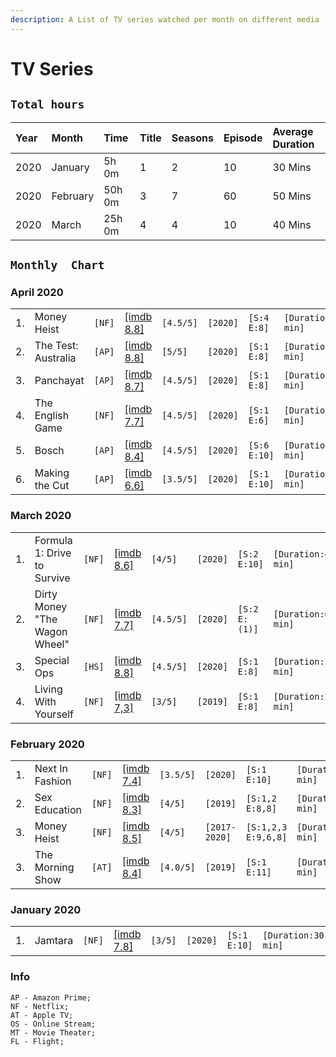 ```yaml
---
description: A List of TV series watched per month on different media
---
```


# TV Series


## `Total hours`

| Year | Month | Time | Title | Seasons | Episode | Average Duration |
| :--- | :--- | :--- | :--- | :--- | :--- | :--- |
| 2020 | January | 5h 0m | 1 | 2 | 10 | 30 Mins |
| 2020 | February | 50h 0m | 3 | 7 | 60 | 50 Mins |
| 2020 | March | 25h 0m | 4 | 4 | 10 | 40 Mins |

## `Monthly  Chart`
### April 2020
|  |  |  |  |  |  |  |  |
| :--- | :--- | :--- | :--- | :--- | :--- | :--- | :--- |
| 1. | Money Heist | `[NF]` | [\[imdb 8.8\]](https://www.imdb.com/title/tt8289930/) | `[4.5/5]` | `[2020]` | `[S:4 E:8]` | `[Duration:40 min]` |
| 2. | The Test: Australia | `[AP]` | [\[imdb 8.8\]](https://www.imdb.com/title/tt11347692/) | `[5/5]` | `[2020]` | `[S:1 E:8]` | `[Duration:50 min]` |
| 3. | Panchayat | `[AP]` | [\[imdb 8.7\]](https://www.imdb.com/title/tt12004706/) | `[4.5/5]` | `[2020]` | `[S:1 E:8]` | `[Duration:35 min]` |
| 4. | The English Game | `[NF]` | [\[imdb 7.7\]](https://www.imdb.com/title/tt8403664/) | `[4.5/5]` | `[2020]` | `[S:1 E:6]` | `[Duration:50 min]` |
| 5. | Bosch | `[AP]` | [\[imdb 8.4\]](https://www.imdb.com/title/tt3502248/) | `[4.5/5]` | `[2020]` | `[S:6 E:10]` | `[Duration:51 min]` |
| 6. | Making the Cut | `[AP]` | [\[imdb 6.6\]](https://www.imdb.com/title/tt8962394/ ) | `[3.5/5]` | `[2020]` | `[S:1 E:10]` | `[Duration:60 min]` |
### March 2020
|  |  |  |  |  |  |  |  |
| :--- | :--- | :--- | :--- | :--- | :--- | :--- | :--- |
| 1. | Formula 1: Drive to Survive| `[NF]` | [\[imdb 8.6\]](https://www.imdb.com/title/tt8289930/) | `[4/5]` | `[2020]` | `[S:2 E:10]` | `[Duration:40 min]` |
| 2. | Dirty Money "The Wagon Wheel"| `[NF]` | [\[imdb 7.7\]](https://www.imdb.com/title/tt11688740/?ref_=ttep_ep1) | `[4.5/5]` | `[2020]` | `[S:2 E:(1)]` | `[Duration:60 min]` |
| 3. | Special Ops | `[HS]` | [\[imdb 8.8\]](https://www.imdb.com/title/tt11854694/) | `[4.5/5]` | `[2020]` | `[S:1 E:8]` | `[Duration:50 min]` |
| 4. | Living With Yourself | `[NF]` | [\[imdb 7,3\]](https://www.imdb.com/title/tt8880894/) | `[3/5]` | `[2019]` | `[S:1 E:8]` | `[Duration:26 min]` |

### February 2020

|  |  |  |  |  |  |  |  |
| :--- | :--- | :--- | :--- | :--- | :--- | :--- | :--- |
| 1. | Next In Fashion | `[NF]` | [\[imdb 7.4\]](https://www.imdb.com/title/tt10394770/) | `[3.5/5]` | `[2020]` | `[S:1 E:10]` | `[Duration:50 min]` |
| 2. | Sex Education | `[NF]` | [\[imdb 8.3\]](https://www.imdb.com/title/tt7767422/) | `[4/5]` | `[2019]` | `[S:1,2 E:8,8]` | `[Duration:50 min]` |
| 3. | Money Heist | `[NF]` | [\[imdb 8.5\]](https://www.imdb.com/title/tt6468322/) | `[4/5]` | `[2017-2020]` | `[S:1,2,3 E:9,6,8]` | `[Duration:50 min]` |
| 3. | The Morning Show | `[AT]` | [\[imdb 8.4\]](https://www.imdb.com/title/tt7203552/) | `[4.0/5]` | `[2019]` | `[S:1 E:11]` | `[Duration:65 min]` |

### January 2020

|  |  |  |  |  |  |  |  |
| :--- | :--- | :--- | :--- | :--- | :--- | :--- | :--- |
| 1. | Jamtara | `[NF]` | [\[imdb 7.8\]](https://www.imdb.com/title/tt11150912/) | `[3/5]` | `[2020]` | `[S:1 E:10]` | `[Duration:30 min]` |

### Info
```text
AP - Amazon Prime;
NF - Netflix;
AT - Apple TV;
OS - Online Stream;
MT - Movie Theater;
FL - Flight;
```